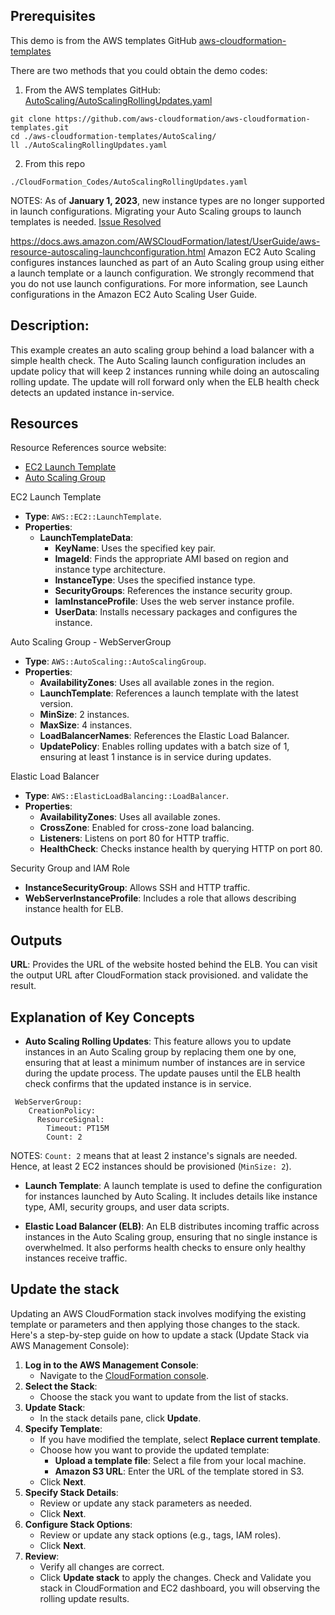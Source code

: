## Prerequisites

This demo is from the AWS templates GitHub [aws-cloudformation-templates](https://github.com/aws-cloudformation/aws-cloudformation-templates)

There are two methods that you could obtain the demo codes:
1. From the AWS templates GitHub: [AutoScaling/AutoScalingRollingUpdates.yaml](https://github.com/aws-cloudformation/aws-cloudformation-templates/blob/main/AutoScaling/AutoScalingRollingUpdates.yaml)
```
git clone https://github.com/aws-cloudformation/aws-cloudformation-templates.git
cd ./aws-cloudformation-templates/AutoScaling/
ll ./AutoScalingRollingUpdates.yaml
```
2. From this repo
```
./CloudFormation_Codes/AutoScalingRollingUpdates.yaml
```

NOTES:
As of **January 1, 2023**, new instance types are no longer supported in launch configurations.
Migrating your Auto Scaling groups to launch templates is needed. [Issue Resolved](https://github.com/aws-cloudformation/aws-cloudformation-templates/pull/481)

https://docs.aws.amazon.com/AWSCloudFormation/latest/UserGuide/aws-resource-autoscaling-launchconfiguration.html
Amazon EC2 Auto Scaling configures instances launched as part of an Auto Scaling group using either a launch template or a launch configuration. We strongly recommend that you do not use launch configurations. For more information, see Launch configurations in the Amazon EC2 Auto Scaling User Guide.

## Description:

This example creates an auto scaling group behind a load balancer with a simple health check. The Auto Scaling launch configuration includes an update policy that will keep 2 instances running while doing an autoscaling rolling update. The update will roll forward only when the ELB health check detects an updated instance in-service. 

## Resources

Resource References source website:
- [EC2 Launch Template](https://docs.aws.amazon.com/AWSCloudFormation/latest/UserGuide/aws-resource-ec2-launchtemplate.html)
- [Auto Scaling Group](https://docs.aws.amazon.com/AWSCloudFormation/latest/UserGuide/aws-resource-autoscaling-autoscalinggroup.html)

EC2 Launch Template
- **Type**: `AWS::EC2::LaunchTemplate`.
- **Properties**:
    - **LaunchTemplateData**:
        - **KeyName**: Uses the specified key pair.    
        - **ImageId**: Finds the appropriate AMI based on region and instance type architecture.   
        - **InstanceType**: Uses the specified instance type.    
        - **SecurityGroups**: References the instance security group.   
        - **IamInstanceProfile**: Uses the web server instance profile.  
        - **UserData**: Installs necessary packages and configures the instance.  

Auto Scaling Group - WebServerGroup
- **Type**: `AWS::AutoScaling::AutoScalingGroup`.
- **Properties**:
    - **AvailabilityZones**: Uses all available zones in the region.
    - **LaunchTemplate**: References a launch template with the latest version.
    - **MinSize**: 2 instances.
    - **MaxSize**: 4 instances.
    - **LoadBalancerNames**: References the Elastic Load Balancer.
    - **UpdatePolicy**: Enables rolling updates with a batch size of 1, ensuring at least 1 instance is in service during updates.   

Elastic Load Balancer
- **Type**: `AWS::ElasticLoadBalancing::LoadBalancer`.
- **Properties**:
    - **AvailabilityZones**: Uses all available zones.
    - **CrossZone**: Enabled for cross-zone load balancing.
    - **Listeners**: Listens on port 80 for HTTP traffic.
    - **HealthCheck**: Checks instance health by querying HTTP on port 80.

Security Group and IAM Role
- **InstanceSecurityGroup**: Allows SSH and HTTP traffic.
- **WebServerInstanceProfile**: Includes a role that allows describing instance health for ELB.

## Outputs

**URL**: Provides the URL of the website hosted behind the ELB.
You can visit the output URL after CloudFormation stack provisioned. and validate the result.

## Explanation of Key Concepts

- **Auto Scaling Rolling Updates**: This feature allows you to update instances in an Auto Scaling group by replacing them one by one, ensuring that at least a minimum number of instances are in service during the update process. The update pauses until the ELB health check confirms that the updated instance is in service.

```
 WebServerGroup:
    CreationPolicy:
      ResourceSignal:
        Timeout: PT15M
        Count: 2
```

NOTES:
`Count: 2` means that at least 2 instance's signals are needed. Hence, at least 2 EC2 instances should be provisioned (`MinSize: 2`).

- **Launch Template**: A launch template is used to define the configuration for instances launched by Auto Scaling. It includes details like instance type, AMI, security groups, and user data scripts.

- **Elastic Load Balancer (ELB)**: An ELB distributes incoming traffic across instances in the Auto Scaling group, ensuring that no single instance is overwhelmed. It also performs health checks to ensure only healthy instances receive traffic.

## Update the stack

Updating an AWS CloudFormation stack involves modifying the existing template or parameters and then applying those changes to the stack. Here's a step-by-step guide on how to update a stack (Update Stack via AWS Management Console):

1. **Log in to the AWS Management Console**:
    - Navigate to the [CloudFormation console](https://console.aws.amazon.com/cloudformation).
2. **Select the Stack**:
    - Choose the stack you want to update from the list of stacks.
3. **Update Stack**:
    - In the stack details pane, click **Update**.
4. **Specify Template**:
    - If you have modified the template, select **Replace current template**.
    - Choose how you want to provide the updated template:
        - **Upload a template file**: Select a file from your local machine.
        - **Amazon S3 URL**: Enter the URL of the template stored in S3.
    - Click **Next**.
5. **Specify Stack Details**:
    - Review or update any stack parameters as needed.
    - Click **Next**.
6. **Configure Stack Options**:
    - Review or update any stack options (e.g., tags, IAM roles).
    - Click **Next**.
7. **Review**:
    - Verify all changes are correct.
    - Click **Update stack** to apply the changes.
Check and Validate you stack in CloudFormation and EC2 dashboard, you will observing the rolling update results.  